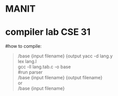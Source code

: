 # MANIT
# compiler lab CSE 31
  #how to compile:
> /base  {input filename} {output
> yacc -d lang.y <br />
> lex lang.l    <br />
> gcc -ll lang.tab.c -o base<br />
  #run parser <br />
> /base  {input filename} {output filename}<br />
    or<br />
 > /base  {input filename}
